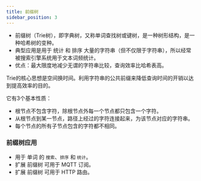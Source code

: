 ```yaml
---
title: 前缀树
sidebar_position: 3
---
```



- 前缀树（Trie树），即字典树，又称单词查找树或键树，是一种树形结构，是一种哈希树的变种。
- 典型应用是用于 统计 和 排序 大量的字符串（但不仅限于字符串），所以经常被搜索引擎系统用于文本词频统计。
- 优点：最大限度地减少无谓的字符串比较，查询效率比哈希表高。


Trie的核心思想是空间换时间。利用字符串的公共前缀来降低查询时间的开销以达到提高效率的目的。


它有3个基本性质：
- 根节点不包含字符，除根节点外每一个节点都只包含一个字符。
- 从根节点到某一节点，路径上经过的字符连接起来，为该节点对应的字符串。
- 每个节点的所有子节点包含的字符都不相同。


### 前缀树应用

- 用于 单词 的 `搜索`、`排序` 和 `统计`。
- 扩展 前缀树 可用于 MQTT 订阅。
- 扩展 前缀树 可用于 HTTP 路由。


